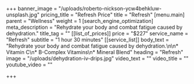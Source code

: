 +++
banner_image = "/uploads/roberto-nickson-ycw4behkluw-unsplash.jpg"
pricing_title = "Refresh Price"
title = "Refresh"
[menu.main]
parent = "Wellness"
weight = 1
[search_engine_optimization]
meta_description = "Rehydrate your body and combat fatigue caused by dehydration."
title_tag = ""
[[list_of_prices]]
price = "$227"
service_name = "Refresh"
subtitle = "1 hour 30 minutes"
[[service_list]]
body_text = "Rehydrate your body and combat fatigue caused by dehydration.\n\n* Vitamin C\n* B-Complex Vitamins\n* Mineral Blend"
heading = "Refresh"
image = "/uploads/dehydration-iv-drips.jpg"
video_text = ""
video_title = ""
youtube_video = ""

+++
